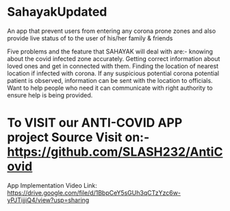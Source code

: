 # SahayakUpdated

An app that prevent users from entering any corona prone zones and also provide live status of to the user of his/her family &amp; friends

Five problems and the feature that SAHAYAK will deal with are:-
knowing about the covid infected zone accurately.
Getting correct information about loved ones and get in connected with them.
Finding the location of nearest location if infected with corona.
If any suspicious potential corona potential patient is observed, information can be sent with the location to officials.
Want to help people who need it can communicate with right authority to ensure help is being provided.

# To VISIT our ANTI-COVID APP project Source Visit on:- https://github.com/SLASH232/AntiCovid

App Implementation Video Link:
https://drive.google.com/file/d/1BbpCeY5sGUh3qCTzYzc6w-yPJTijjiQ4/view?usp=sharing
